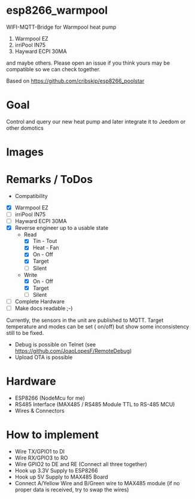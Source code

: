# esp8266_warmpool

WIFI-MQTT-Bridge for Warmpool heat pump

  1. Warmpool EZ
  2. irriPool IN75
  3. Hayward ECPI 30MA


and maybe others. Please open an issue if you think yours may be compatible so we can check together.
 

Based on https://github.com/cribskip/esp8266_poolstar
  


# Goal
Control and query our new heat pump and later integrate it to Jeedom or other domotics
# Images


# Remarks / ToDos
- Compatibility
 - [x] Warmpool EZ 
 - [ ] irriPool IN75
 - [ ] Hayward ECPI 30MA
- [x] Reverse engineer up to a usable state
  - Read
    - [x] Tin - Tout
    - [x] Heat - Fan
    - [x] On - Off
    - [x] Target
    - [ ] Silent
  - Write
    - [x] On - Off
    - [x] Target
    - [ ] Silent
- [ ] Complete Hardware
- [ ] Make docs readable ;-)

Currently, the sensors in the unit are published to MQTT. Target temperature and modes can be set ( on/off) but show some inconsistency still to be fixed.
- Debug is possible on Telnet (see https://github.com/JoaoLopesF/RemoteDebug)
- Upload OTA is possible

# Hardware
  * ESP8266 (NodeMcu for me)
  * RS485 Interface (MAX485 / RS485 Module TTL to RS-485 MCU)
  * Wires & Connectors

# How to implement
  - Wire TX/GPIO1 to DI
  - Wire RX/GPIO3 to RO
  - Wire GPIO2 to DE and RE (Connect all three together)
  - Hook up 3.3V Supply to ESP8266
  - Hook up 5V Supply to MAX485 Board
  - Connect A/Yellow Wire and B/Green wire to MAX485 module (if no proper data is received, try to swap the wires)
